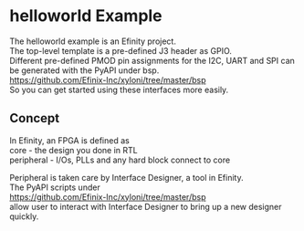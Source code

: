 helloworld Example
==================

The helloworld example is an Efinity project. <br/>
The top-level template is a pre-defined J3 header as GPIO. <br/>
Different pre-defined PMOD pin assignments for the I2C, UART and SPI can be generated with the PyAPI under bsp. <br/>
https://github.com/Efinix-Inc/xyloni/tree/master/bsp <br/>
So you can get started using these interfaces more easily. <br/>

## Concept
In Efinity, an FPGA is defined as <br/>
core - the design you done in RTL <br/>
peripheral - I/Os, PLLs and any hard block connect to core <br/>

Peripheral is taken care by Interface Designer, a tool in Efinity. <br/>
The PyAPI scripts under <br/>
https://github.com/Efinix-Inc/xyloni/tree/master/bsp <br/>
allow user to interact with Interface Designer to bring up a new designer quickly.
